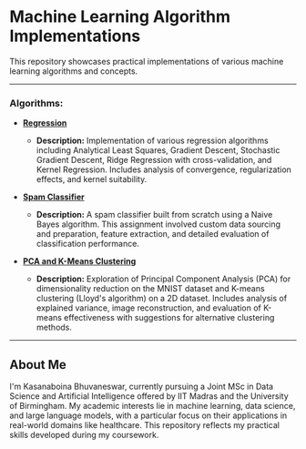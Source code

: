 # Machine Learning Algorithm Implementations

This repository showcases practical implementations of various machine learning algorithms and concepts.

---

### Algorithms:

* **[Regression](./Regression/README.md)**
    * **Description:** Implementation of various regression algorithms including Analytical Least Squares, Gradient Descent, Stochastic Gradient Descent, Ridge Regression with cross-validation, and Kernel Regression. Includes analysis of convergence, regularization effects, and kernel suitability.

* **[Spam Classifier](./Spam_classifier/README.md)**
    * **Description:** A spam classifier built from scratch using a Naive Bayes algorithm. This assignment involved custom data sourcing and preparation, feature extraction, and detailed evaluation of classification performance.

* **[PCA and K-Means Clustering](./PCA_&_KMeans/README.md)**
    * **Description:** Exploration of Principal Component Analysis (PCA) for dimensionality reduction on the MNIST dataset and K-means clustering (Lloyd's algorithm) on a 2D dataset. Includes analysis of explained variance, image reconstruction, and evaluation of K-means effectiveness with suggestions for alternative clustering methods.

---

## About Me

I'm Kasanaboina Bhuvaneswar, currently pursuing a Joint MSc in Data Science and Artificial Intelligence offered by IIT Madras and the University of Birmingham. My academic interests lie in machine learning, data science, and large language models, with a particular focus on their applications in real-world domains like healthcare. This repository reflects my practical skills developed during my coursework.